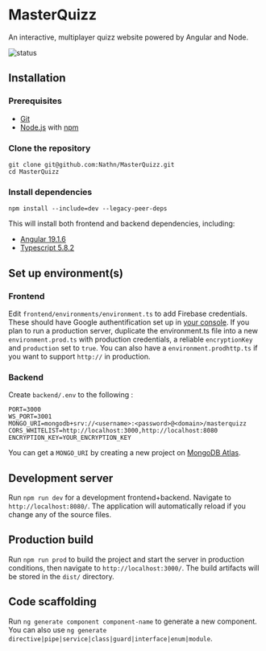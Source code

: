 # MasterQuizz

An interactive, multiplayer quizz website powered by Angular and Node.

![status](https://img.shields.io/website?url=http%3A%2F%masterquizz.fr)

## Installation

### Prerequisites
-   [Git](https://git-scm.com/)
-   [Node.js](https://nodejs.org/en/download) with [npm](https://docs.npmjs.com/downloading-and-installing-node-js-and-npm)

### Clone the repository
```
git clone git@github.com:Nathn/MasterQuizz.git
cd MasterQuizz
```

### Install dependencies
```
npm install --include=dev --legacy-peer-deps
```
This will install both frontend and backend dependencies, including:
- [Angular 19.1.6](https://github.com/angular/angular/releases/tag/19.1.6)
- [Typescript 5.8.2](https://github.com/microsoft/TypeScript/releases/tag/v5.8.2)

## Set up environment(s)
### Frontend
Edit `frontend/environments/environment.ts` to add Firebase credentials. These should have Google authentification set up in [your console](console.firebase.google.com). If you plan to run a production server, duplicate the environment.ts file into a new `environment.prod.ts` with production credentials, a reliable `encryptionKey` and `production` set to `true`. You can also have a `environment.prodhttp.ts` if you want to support `http://` in production.

### Backend
Create `backend/.env` to the following :
```
PORT=3000
WS_PORT=3001
MONGO_URI=mongodb+srv://<username>:<password>@<domain>/masterquizz
CORS_WHITELIST=http://localhost:3000,http://localhost:8080
ENCRYPTION_KEY=YOUR_ENCRYPTION_KEY
```
You can get a `MONGO_URI` by creating a new project on [MongoDB Atlas](https://www.mongodb.com/products/platform/atlas-database).

## Development server
Run `npm run dev` for a development frontend+backend. Navigate to `http://localhost:8080/`. The application will automatically reload if you change any of the source files.

## Production build
Run `npm run prod` to build the project and start the server in production conditions, then navigate to `http://localhost:3000/`. The build artifacts will be stored in the `dist/` directory.

## Code scaffolding

Run `ng generate component component-name` to generate a new component. You can also use `ng generate directive|pipe|service|class|guard|interface|enum|module`.
